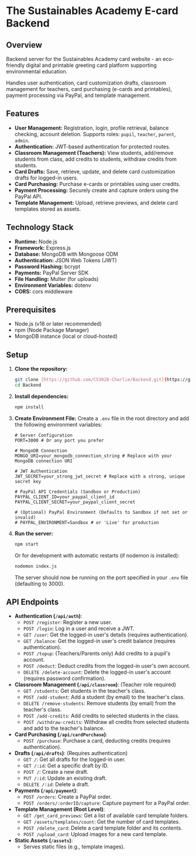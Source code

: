 # The Sustainables Academy E-card Backend

## Overview

Backend server for the Sustainables Academy card website - an eco-friendly digital and printable greeting card platform supporting environmental education.

Handles user authentication, card customization drafts, classroom management for teachers, card purchasing (e-cards and printables), payment processing via PayPal, and template management.

## Features

* **User Management:** Registration, login, profile retrieval, balance checking, account deletion. Supports roles: `pupil`, `teacher`, `parent`, `admin`.
* **Authentication:** JWT-based authentication for protected routes.
* **Classroom Management (Teachers):** View students, add/remove students from class, add credits to students, withdraw credits from students.
* **Card Drafts:** Save, retrieve, update, and delete card customization drafts for logged-in users.
* **Card Purchasing:** Purchase e-cards or printables using user credits.
* **Payment Processing:** Securely create and capture orders using the PayPal API.
* **Template Management:** Upload, retrieve previews, and delete card templates stored as assets.

## Technology Stack

* **Runtime:** Node.js
* **Framework:** Express.js
* **Database:** MongoDB with Mongoose ODM
* **Authentication:** JSON Web Tokens (JWT)
* **Password Hashing:** bcrypt
* **Payments:** PayPal Server SDK
* **File Handling:** Multer (for uploads)
* **Environment Variables:** dotenv
* **CORS:** cors middleware

## Prerequisites

* Node.js (v18 or later recommended)
* npm (Node Package Manager)
* MongoDB instance (local or cloud-hosted)

## Setup

1.  **Clone the repository:**
    ```bash
    git clone [https://github.com/CS3028-Charlie/Backend.git](https://github.com/CS3028-Charlie/Backend.git)
    cd Backend
    ```
2.  **Install dependencies:**
    ```bash
    npm install
    ```
3.  **Create Environment File:**
    Create a `.env` file in the root directory and add the following environment variables:
    ```dotenv
    # Server Configuration
    PORT=3000 # Or any port you prefer

    # MongoDB Connection
    MONGO_URI=your_mongodb_connection_string # Replace with your MongoDB connection URI

    # JWT Authentication
    JWT_SECRET=your_strong_jwt_secret # Replace with a strong, unique secret key

    # PayPal API Credentials (Sandbox or Production)
    PAYPAL_CLIENT_ID=your_paypal_client_id
    PAYPAL_CLIENT_SECRET=your_paypal_client_secret

    # (Optional) PayPal Environment (Defaults to Sandbox if not set or invalid)
    # PAYPAL_ENVIRONMENT=Sandbox # or 'Live' for production
    ```

4.  **Run the server:**
    ```bash
    npm start
    ```
    Or for development with automatic restarts (if nodemon is installed):
    ```bash
    nodemon index.js
    ```
    The server should now be running on the port specified in your `.env` file (defaulting to 3000).

## API Endpoints

* **Authentication (`/api/auth`)**:
    * `POST /register`: Register a new user.
    * `POST /login`: Log in a user and receive a JWT.
    * `GET /user`: Get the logged-in user's details (requires authentication).
    * `GET /balance`: Get the logged-in user's credit balance (requires authentication).
    * `POST /topup`: (Teachers/Parents only) Add credits to a pupil's account.
    * `POST /deduct`: Deduct credits from the logged-in user's own account.
    * `DELETE /delete-account`: Delete the logged-in user's account (requires password confirmation).
* **Classroom Management (`/api/classroom`)**: (Teacher role required)
    * `GET /students`: Get students in the teacher's class.
    * `POST /add-student`: Add a student (by email) to the teacher's class.
    * `DELETE /remove-students`: Remove students (by email) from the teacher's class.
    * `POST /add-credits`: Add credits to selected students in the class.
    * `POST /withdraw-credits`: Withdraw all credits from selected students and add to the teacher's balance.
* **Card Purchasing (`/api/cardPurchase`)**:
    * `POST /purchase`: Purchase a card, deducting credits (requires authentication).
* **Drafts (`/api/drafts`)**: (Requires authentication)
    * `GET /`: Get all drafts for the logged-in user.
    * `GET /:id`: Get a specific draft by ID.
    * `POST /`: Create a new draft.
    * `PUT /:id`: Update an existing draft.
    * `DELETE /:id`: Delete a draft.
* **Payments (`/api/payment`)**:
    * `POST /orders`: Create a PayPal order.
    * `POST /orders/:orderID/capture`: Capture payment for a PayPal order.
* **Template Management (Root Level)**:
    * `GET /get_card_previews`: Get a list of available card template folders.
    * `GET /assets/templates/count`: Get the number of card templates.
    * `POST /delete_card`: Delete a card template folder and its contents.
    * `POST /upload_card`: Upload images for a new card template.
* **Static Assets (`/assets`)**:
    * Serves static files (e.g., template images).